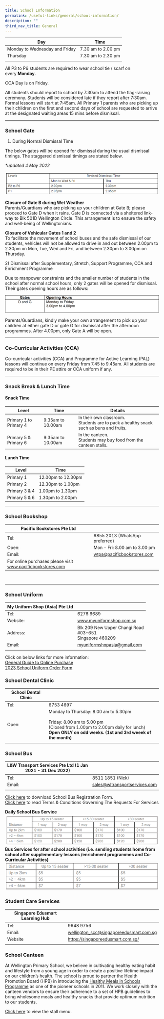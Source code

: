 ```yaml
---
title: School Information
permalink: /useful-links/general/school-information/
description: ""
third_nav_title: General
---
```

| Day | Time |
|---|---|
| Monday to Wednesday and Friday | 7.30 am to 2.00 pm |
| Thursday | 7.30 am to 2.30 pm |
| | |

All P3 to P6 students are required to wear school tie / scarf on every&nbsp;**Monday**.

CCA Day is on Friday.

All students should report to school by 7:30am to attend the flag-raising ceremony. Students will be considered late if they report after 7:30am. Formal lessons will start at 7:45am. All Primary 1 parents who are picking up their children on the first and second days of school are requested to arrive at the designated waiting areas 15 mins before dismissal.
<br>

--------
### School Gate

1) During Normal Dismissal Time  

The below gates will be opened for dismissal during the usual dismissal timings. The staggered dismissal timings are stated below.

_\*updated 4 May 2022_

![](/images/DISMISSAL%20TIME.png)

**Closure of Gate B during Wet Weather** <br>
Parents/Guardians who are picking up your children at Gate B; please proceed to Gate D when&nbsp;it rains. Gate D is connected via a sheltered link-way to Blk 501D Wellington Circle. This&nbsp;arrangement is to ensure the safety and well-being of Wellingtonians.

**Closure of Vehicular Gates 1 and 2** <br>
To facilitate the movement of school buses and the safe dismissal of our students, vehicles will&nbsp;not be allowed to drive in and out between 2.00pm to 2.30pm on Mon, Tue, Wed and Fri, and&nbsp;between 2.30pm to 3.00pm on Thursday.

2)&nbsp;Dismissal after Supplementary, Stretch, Support Programme, CCA and Enrichment&nbsp;Programme

Due to manpower constraints and the smaller number of students in the school after normal school&nbsp;hours, only 2 gates will be opened for dismissal. Their gates opening hours are as follows:

![](/images/GATEHOURS2.png)

Parents/Guardians, kindly make your own arrangement to pick up your children at either gate D or&nbsp;gate G for dismissal after the afternoon programmes. After 4.00pm, only Gate A will be open.
<br>

--------
### Co-Curricular Activities (CCA)

Co-curricular activities (CCA) and Programme for Active Learning (PAL) lessons will continue on every Friday from 7.45 to 9.45am. All students are required to be in their PE attire or CCA uniform if any.
<br>

---------
### Snack Break &amp; Lunch Time<br>
#### Snack Time


| Level | Time | Details |
| -------- | -------- | -------- |
| Primary 1 to Primary 4     | 9.35am to 10.00am     | In their own classroom. <br>Students are to pack a healthy snack such as buns and fruits.     |
| Primary 5 &amp; Primary 6     | 9.35am to 10.00am     | In the canteen. <br> Students may buy food from the canteen stalls.     |

#### Lunch Time
| Level | Time |
| -------- | -------- |
| Primary 1     | 12.00pm to 12.30pm     |
| Primary 2     | 12.30pm to 1.00pm     |
| Primary 3 &amp; 4     | 1.00pm to 1.30pm     |
| Primary 5 &amp; 6     | 1.30pm to 2.00pm     |




-----
### School Bookshop

| Pacific Bookstores Pte Ltd |  |
|---|---|
| Tel:  | 9855 2013 (WhatsApp preferred) |
| Open: | Mon - Fri:  8.00 am to 3.00 pm |
| Email: | wtps@pacificbookstores.com |
| For online purchases please visit www.pacificbookstores.com |  |

<br>

-----
### School Uniform

| My Uniform Shop (Asia) Pte Ltd |  |
|---|---|
| Tel: | 6276 6689 |
| Website: | www.myuniformshop.com.sg |
| Address: | Blk 209 New Upper Changi Road<br>#03-651 <br>Singapore 460209 |
| Email:  | myuniformshopasia@gmail.com |
| | |

Click on below links for more information:  
[General Guide to Online Purchase](/files/Useful%20Links/My%20Uniform%20Shop%20ASIA%20Pte%20Ltd%20-%20General%20Guide%20to%20Online%20Purchase.pdf)
<br>
[2023 School Uniform Order Form](/files/Useful%20Links/My%20Uniform%20Shop%20ASIA%20Pte%20Ltd%20-%20Wellington%20Primary%20School%202023%20Updated%2014%20Nov%202022.pdf)


### School Dental Clinic

| School Dental Clinic |  |
|---|---|
| Tel: | 6753 4697 |
| Open: | Monday to Thursday: 8.00 am to 5.30pm<br><br>Friday: 8.00 am to 5.00 pm <br>(Closed from 1.00pm to 2.00pm daily for lunch)<br> **Open ONLY on odd weeks. (1st and 3rd weeek of the month)** |
| | |


### School Bus

| L&amp;W Transport Services Pte Ltd (1 Jan 2021 - 31 Dec 2022) |  |
|---|---|
| Tel: | 8511 1851 (Nick)  |
| Email: | [sales@wltransportservices.com](mailto:sales@wltransportservices.com) |
| | | 

[Click here](/files/Useful%20Links/School%20Bus%20Booking%20Form_2023-2024_final.pdf)&nbsp;to download School Bus Registration Form. <br>
[Click here](/files/Useful%20Links/TERMS%20AND%20CONDITIONS%20GOVERNING%20THE%20REQUESTS%20FOR%20SERVICES.pdf)&nbsp;to read Terms &amp; Conditions Governing The Requests For Services

**Daily School Bus Service**
![](/images/2023_SCHOOL%20BUS%201.png)
<br>
**Bus Services for after school activities (i.e. sending students home from school after supplementary lessons /enrichment programmes and Co-Curricular Activities)**
![](/images/2023_SCHOOL%20BUS%202.png)


### Student Care Services

| Singapore Edusmart Learning Hub |  |
|---|---|
| Tel: | 9648 9756 |
| Email: | [wellington\_scc@singaporeedusmart.com.sg](mailto:wellington_scc@singaporeedusmart.com.sg)
| Website | https://singaporeedusmart.com.sg/ |
| | 


### School Canteen

At Wellington Primary School, we believe in cultivating healthy eating habit and lifestyle from a young age in order to create a positive lifetime impact on our children’s health. The school is proud to partner the Health Promotion Board (HPB) in introducing the&nbsp;[Healthy Meals in Schools Programme](https://www.hpb.gov.sg/schools/school-programmes/healthy-meals-in-schools-programme)&nbsp;as one of the pioneer schools in 2011. We work closely with the canteen vendors to ensure their adherence to a set of HPB guidelines to bring wholesome meals and healthy snacks that provide optimum nutrition to our students.  

  
[Click here](/files/Useful%20Links/Canteen%20menu%20website_03%20Jan%2023.pdf) to view the stall menu.